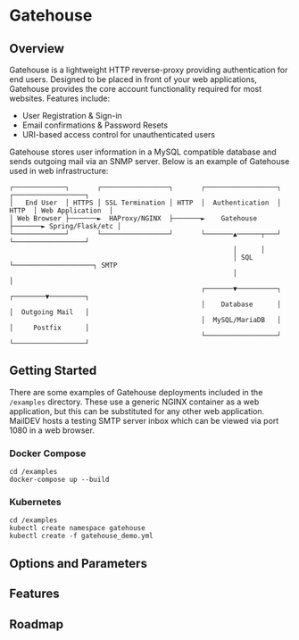 # Gatehouse

## Overview

Gatehouse is a lightweight HTTP reverse-proxy providing authentication for end users. Designed to be placed in front of your web applications, Gatehouse provides the core account functionality required for most websites. Features include:

- User Registration & Sign-in
- Email confirmations & Password Resets
- URI-based access control for unauthenticated users

Gatehouse stores user information in a MySQL compatible database and sends outgoing mail via an SNMP server. Below is an example of Gatehouse used in web infrastructure:

```
┌─────────────┐       ┌─────────────────┐       ┌──────────────────┐       ┌──────────────────┐
│   End User  │ HTTPS │ SSL Termination │ HTTP  │  Authentication  │ HTTP  │ Web Application  │
│ Web Browser ├───────►  HAProxy/NGINX  ├───────►    Gatehouse     ├───────► Spring/Flask/etc │
└─────────────┘       └─────────────────┘       └───────▲──────┬───┘       └──────────────────┘
                                                        │      │
                                                        │ SQL  └────────────────────┐ SMTP
                                                        │                           │
                                                ┌───────▼──────────┐       ┌────────▼─────────┐
                                                │    Database      │       │  Outgoing Mail   │
                                                │  MySQL/MariaDB   │       │     Postfix      │
                                                └──────────────────┘       └──────────────────┘
```

## Getting Started

There are some examples of Gatehouse deployments included in the `/examples` directory. These use a generic NGINX container as a web application, but this can be substituted for any other web application. MailDEV hosts a testing SMTP server inbox which can be viewed via port 1080 in a web browser.

### Docker Compose 

```
cd /examples
docker-compose up --build 
```

### Kubernetes

```
cd /examples
kubectl create namespace gatehouse
kubectl create -f gatehouse_demo.yml
```

## Options and Parameters

## Features

## Roadmap